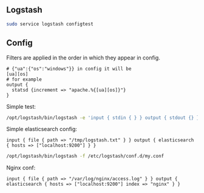 Logstash
-

````sh
sudo service logstash configtest
````

## Config

Filters are applied in the order in which they appear in config.

````
# {"ua":{"os":"windows"}} in config it will be
[ua][os]
# for example
output {
  statsd {increment => "apache.%{[ua][os]}"}
}
````

Simple test:

````sh
/opt/logstash/bin/logstash -e 'input { stdin { } } output { stdout {} }'

````

Simple elasticsearch config:

````
input { file { path => "/tmp/logstash.txt" } } output { elasticsearch { hosts => ["localhost:9200"] } }
````
````sh
/opt/logstash/bin/logstash -f /etc/logstash/conf.d/my.conf
````

Nginx conf:

````
input { file { path => "/var/log/nginx/access.log" } } output { elasticsearch { hosts => ["localhost:9200"] index => "nginx" } }
````
